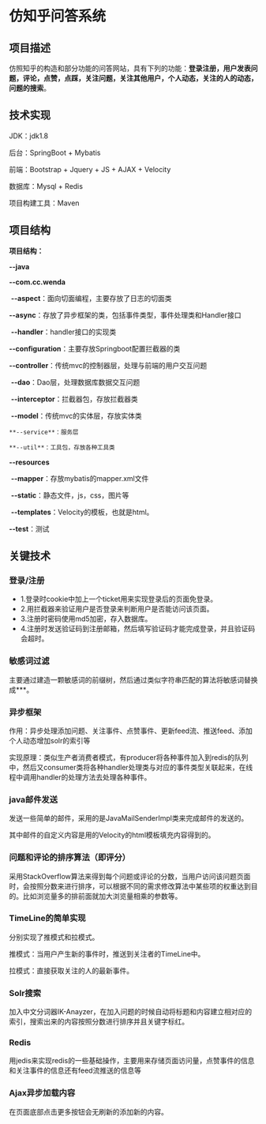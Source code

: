 # 仿知乎问答系统

## 项目描述

仿照知乎的构造和部分功能的问答网站，具有下列的功能：**登录注册，用户发表问题，评论，点赞，点踩，关注问题，关注其他用户，个人动态，关注的人的动态，问题的搜索**。



## 技术实现

JDK：jdk1.8

后台：SpringBoot + Mybatis 

前端：Bootstrap + Jquery   + JS + AJAX + Velocity

数据库：Mysql + Redis

项目构建工具：Maven

## 项目结构

**项目结构：**

**--java**

  **--com.cc.wenda**

​	**--aspect**：面向切面编程，主要存放了日志的切面类

​	**--async**：存放了异步框架的类，包括事件类型，事件处理类和Handler接口

​		**--handler**：handler接口的实现类

​	**--configuration**：主要存放Springboot配置拦截器的类

​	**--controller**：传统mvc的控制器层，处理与前端的用户交互问题

​	**--dao**：Dao层，处理数据库数据交互问题

​	**--interceptor**：拦截器包，存放拦截器类

​	**--model**：传统mvc的实体层，存放实体类

 	**--service**：服务层

 	**--util**：工具包，存放各种工具类

**--resources**

​    **--mapper**：存放mybatis的mapper.xml文件

​    **--static**：静态文件，js，css，图片等

​    **--templates**：Velocity的模板，也就是html。

**--test**：测试

## 关键技术

### 登录/注册

- 1.登录时cookie中加上一个ticket用来实现登录后的页面免登录。
- 2.用拦截器来验证用户是否登录来判断用户是否能访问该页面。
- 3.注册时密码使用md5加密，存入数据库。
- 4.注册时发送验证码到注册邮箱，然后填写验证码才能完成登录，并且验证码会超时。

### 敏感词过滤

主要通过建造一颗敏感词的前缀树，然后通过类似字符串匹配的算法将敏感词替换成***。

### 异步框架

作用：异步处理添加问题、关注事件、点赞事件、更新feed流、推送feed、添加个人动态增加solr的索引等

实现原理：类似生产者消费者模式，有producer将各种事件加入到redis的队列中，然后又consumer类将各种handler处理类与对应的事件类型关联起来，在线程中调用handler的处理方法去处理各种事件。

### java邮件发送

发送一些简单的邮件，采用的是JavaMailSenderImpl类来完成邮件的发送的。

其中邮件的自定义内容是用的Velocity的html模板填充内容得到的。

### 问题和评论的排序算法（即评分）

采用StackOverflow算法来得到每个问题或评论的分数，当用户访问该问题页面时，会按照分数来进行排序，可以根据不同的需求修改算法中某些项的权重达到目的。比如浏览量多的排前面就加大浏览量相乘的参数等。

### TimeLine的简单实现

分别实现了推模式和拉模式。

推模式：当用户产生新的事件时，推送到关注者的TimeLine中。

拉模式：直接获取关注的人的最新事件。

### Solr搜索

加入中文分词器IK-Anayzer，在加入问题的时候自动将标题和内容建立相对应的索引，搜索出来的内容按照分数进行排序并且关键字标红。

### Redis

用jedis来实现redis的一些基础操作，主要用来存储页面访问量，点赞事件的信息和关注事件的信息还有feed流推送的信息等

### Ajax异步加载内容

在页面底部点击更多按钮会无刷新的添加新的内容。























